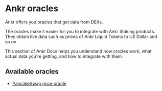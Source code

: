 # Ankr oracles
Ankr offers you oracles that get data from DEXs.

The oracles make it easier for you to integrate with Ankr Staking products. They obtain live data such as prices of Ankr Liquid Tokens to US Dollar and so on.

This section of Ankr Docs helps you understand how oracles work, what actual data you're getting, and how to integrate with them.

## Available oracles

* [PancakeSwap price oracle](/staking/for-integrators/oracles/pancakeswap-oracle/)